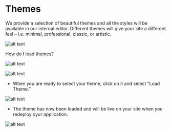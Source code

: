 # Themes #


We provide a selection of beautiful themes and all the styles will be available in our internal editor. Different themes will give your site a different feel – i.e. minimal, professional, classic, or artistic. 

![alt text](http://appcubator.com/static/img/tutorial/themes.png)

How do I load themes?

![alt text](http://appcubator.com/static/img/tutorial/Themes_2.png)

![alt text](http://appcubator.com/static/img/tutorial/Themes_Blank.png)

- When you are ready to select your theme, click on it and select “Load Theme.” 

![alt text](http://appcubator.com/static/img/tutorial/Themes_Load.png)

- The theme has now been loaded and will be live on your site when you redeploy oyur application.

![alt text](http://appcubator.com/static/img/tutorial/Themes_Purple.png)
